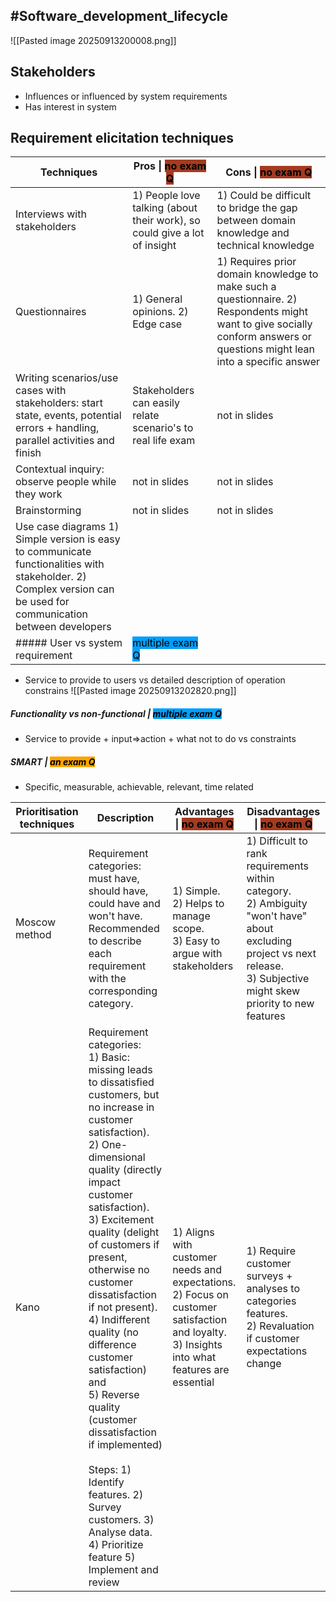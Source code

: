 ## #Software_development_lifecycle
![[Pasted image 20250913200008.png]]
## Stakeholders
- Influences or influenced by system requirements
- Has interest in system
## Requirement elicitation techniques

| Techniques                                                                                                                                                       | Pros \| <mark style="background: #A33B20;">no exam Q</mark>               | Cons \| <mark style="background: #A33B20;">no exam Q</mark>                                                                                                                |
| ---------------------------------------------------------------------------------------------------------------------------------------------------------------- | ------------------------------------------------------------------------- | -------------------------------------------------------------------------------------------------------------------------------------------------------------------------- |
| Interviews with stakeholders                                                                                                                                     | 1) People love talking (about their work), so could give a lot of insight | 1) Could be difficult to bridge the gap between domain knowledge and technical knowledge                                                                                   |
| Questionnaires                                                                                                                                                   | 1) General opinions. 2) Edge case                                         | 1) Requires prior domain knowledge to make such a questionnaire. 2) Respondents might want to give socially conform answers or questions might lean into a specific answer |
| Writing scenarios/use cases with stakeholders: start state, events, potential errors + handling, parallel activities and finish                                  | Stakeholders can easily relate scenario's to real life exam               | not in slides                                                                                                                                                              |
| Contextual inquiry: observe people while they work                                                                                                               | not in slides                                                             | not in slides                                                                                                                                                              |
| Brainstorming                                                                                                                                                    | not in slides                                                             | not in slides                                                                                                                                                              |
| Use case diagrams 1) Simple version is easy to communicate functionalities with stakeholder. 2) Complex version can be used for communication between developers |                                                                           |                                                                                                                                                                            |
##### User vs system requirement | <mark style="background: #009FFD;">multiple exam Q</mark>
- Service to provide to users vs detailed description of operation constrains
![[Pasted image 20250913202820.png]]
##### Functionality vs non-functional  | <mark style="background: #009FFD;">multiple exam Q</mark>
- Service to provide + input=>action + what not to do vs constraints
##### SMART | <mark style="background: #FFA400;">an exam Q</mark>
- Specific, measurable, achievable, relevant, time related

| Prioritisation techniques | Description                                                                                                                                                                                                                                                                                                                                                                                                                                                                                                                                                                         | Advantages \| <mark style="background: #A33B20;">no exam Q</mark>                                                                                   | Disadvantages \| <mark style="background: #A33B20;">no exam Q</mark>                                                                                                            |
| ------------------------- | ----------------------------------------------------------------------------------------------------------------------------------------------------------------------------------------------------------------------------------------------------------------------------------------------------------------------------------------------------------------------------------------------------------------------------------------------------------------------------------------------------------------------------------------------------------------------------------- | --------------------------------------------------------------------------------------------------------------------------------------------------- | ------------------------------------------------------------------------------------------------------------------------------------------------------------------------------- |
| Moscow method             | Requirement categories: must have, should have, could have and won't have. Recommended to describe each requirement with the corresponding category.                                                                                                                                                                                                                                                                                                                                                                                                                                | 1) Simple. <br>2) Helps to manage scope. <br>3) Easy to argue with stakeholders                                                                     | 1) Difficult to rank requirements within category. <br>2) Ambiguity "won't have" about excluding project vs next release. <br>3) Subjective might skew priority to new features |
| Kano                      | Requirement categories: <br>1) Basic: missing leads to dissatisfied customers, but no increase in customer satisfaction). <br>2) One-dimensional quality (directly impact customer satisfaction). <br>3) Excitement quality (delight of customers if present, otherwise no customer dissatisfaction if not present). <br>4) Indifferent quality (no difference customer satisfaction) and <br>5) Reverse quality (customer dissatisfaction if implemented) <br><br>Steps: 1) Identify features. 2) Survey customers. 3) Analyse data. 4) Prioritize feature 5) Implement and review | 1) Aligns with customer needs and expectations. <br>2) Focus on customer satisfaction and loyalty. <br>3) Insights into what features are essential | 1) Require customer surveys + analyses to categories features. <br>2) Revaluation if customer expectations change                                                               |